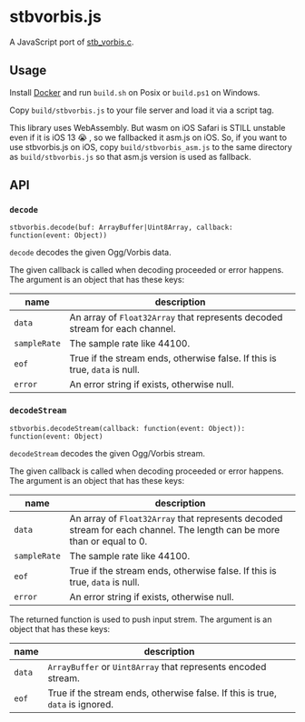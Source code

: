 # stbvorbis.js

A JavaScript port of [stb_vorbis.c](https://github.com/nothings/stb).

## Usage

Install [Docker](https://www.docker.com/) and run `build.sh` on Posix or `build.ps1` on Windows.

Copy `build/stbvorbis.js` to your file server and load it via a script tag.

This library uses WebAssembly. But wasm on iOS Safari is STILL unstable even if it is iOS 13 :sob: , so we fallbacked it asm.js on iOS. So, if you want to use stbvorbis.js on iOS, copy `build/stbvorbis_asm.js` to the same directory as `build/stbvorbis.js` so that asm.js version is used as fallback.

## API

### `decode`

```
stbvorbis.decode(buf: ArrayBuffer|Uint8Array, callback: function(event: Object))
```

`decode` decodes the given Ogg/Vorbis data.

The given callback is called when decoding proceeded or error happens. The argument is an object that has these keys:

| name | description |
| --- | --- |
| `data`       | An array of `Float32Array` that represents decoded stream for each channel. |
| `sampleRate` | The sample rate like 44100. |
| `eof`        | True if the stream ends, otherwise false. If this is true, `data` is null. |
| `error`      | An error string if exists, otherwise null. |

### `decodeStream`

```
stbvorbis.decodeStream(callback: function(event: Object)): function(event: Object)
```

`decodeStream` decodes the given Ogg/Vorbis stream.

The given callback is called when decoding proceeded or error happens. The argument is an object that has these keys:

| name | description |
| --- | --- |
| `data`       | An array of `Float32Array` that represents decoded stream for each channel. The length can be more than or equal to 0. |
| `sampleRate` | The sample rate like 44100. |
| `eof`        | True if the stream ends, otherwise false. If this is true, `data` is null. |
| `error`      | An error string if exists, otherwise null. |

The returned function is used to push input strem. The argument is an object that has these keys:

| name | description |
| --- | --- |
| `data` | `ArrayBuffer` or `Uint8Array` that represents encoded stream. |
| `eof`  | True if the stream ends, otherwise false. If this is true, `data` is ignored. |
